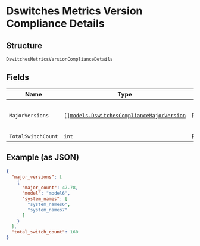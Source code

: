 
# Dswitches Metrics Version Compliance Details

## Structure

`DswitchesMetricsVersionComplianceDetails`

## Fields

| Name | Type | Tags | Description |
|  --- | --- | --- | --- |
| `MajorVersions` | [`[]models.DswitchesComplianceMajorVersion`](../../doc/models/dswitches-compliance-major-version.md) | Required | **Constraints**: *Unique Items Required* |
| `TotalSwitchCount` | `int` | Required | - |

## Example (as JSON)

```json
{
  "major_versions": [
    {
      "major_count": 47.78,
      "model": "model6",
      "system_names": [
        "system_names6",
        "system_names7"
      ]
    }
  ],
  "total_switch_count": 160
}
```

